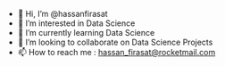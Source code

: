 - 👋 Hi, I’m @hassanfirasat
- 👀 I’m interested in Data Science
- 🌱 I’m currently learning Data Science
- 💞️ I’m looking to collaborate on Data Science Projects
- 📫 How to reach me : hassan_firasat@rocketmail.com

<!---
hassanfirasat/hassanfirasat is a ✨ special ✨ repository because its `README.md` (this file) appears on your GitHub profile.
You can click the Preview link to take a look at your changes.
--->
